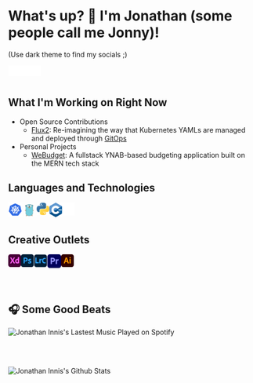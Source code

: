 # What's up? 👋 I'm Jonathan (some people call me Jonny)!
(Use dark theme to find my socials ;)

<a href="https://www.linkedin.com/in/jonathan-innis/" target="_blank"><img align="left" alt="Jonathan I | LinkedIn" width="22px" src="https://github.com/jonathan-innis/jonathan-innis/blob/main/icons/linkedin.svg" />
<a href="https://www.instagram.com/jonathaninnisphoto" target="_blank"><img align="left" alt="Jonathan I | Instagram" width="22px" src="https://github.com/jonathan-innis/jonathan-innis/blob/main/icons/insta.svg" />
<a href="https://twitter.com/jonnywritescode" target="_blank"><img align="left" alt="Jonathan I | Twitter" width="22px" src="https://github.com/jonathan-innis/jonathan-innis/blob/main/icons/twitter.svg" /></a>
  
</br>
</br>

## What I'm Working on Right Now

- Open Source Contributions
  - [Flux2](https://github.com/fluxcd/flux2): Re-imagining the way that Kubernetes YAMLs are managed and deployed through [GitOps](https://www.gitops.tech/)
- Personal Projects
  - [WeBudget](https://github.com/jonathan-innis/we-budget): A fullstack YNAB-based budgeting application built on the MERN tech stack

## Languages and Technologies

<a href="https://kubernetes.io/" target="_blank"><img src="https://github.com/jonathan-innis/jonathan-innis/blob/main/icons/kubernetes-logo.png" align="left" alt="Kubernetes" width="28px"/></img></a>
<a href="https://golang.org/" target="_blank"><img src="https://github.com/jonathan-innis/jonathan-innis/blob/main/icons/golang.png" align="left" alt="Golang" width="30px"/></img></a>
<a href="https://www.python.org" target="_blank"> <img align="left" alt="Python" width="26px" src="https://github.com/jonathan-innis/jonathan-innis/blob/main/icons/python-5.svg?raw=true"/> </a>
<a href="https://www.w3schools.com/cpp/" target="_blank"> <img align="left" alt="C++" width="26px" src="https://github.com/jonathan-innis/jonathan-innis/blob/main/icons/c++.png"/> </a>
<img align="left" alt="GitHub" width="26px" src="https://github.com/jonathan-innis/jonathan-innis/blob/main/icons/github.svg" />
<br />
<br />

## Creative Outlets

<a href="https://www.adobe.com/products/xd.html" target="_blank"> <img align="left" alt="XD" width="26px" src="https://github.com/jonathan-innis/jonathan-innis/blob/main/icons/adobexd.png?raw=true"/> </a> 
<a href="https://www.photoshop.com/en" target="_blank"> <img align="left" alt="Photoshop" width="26px" src="https://github.com/jonathan-innis/jonathan-innis/blob/main/icons/photoshop.png?raw=true"/> </a>
<a href="https://www.adobe.com/products/photoshop-lightroom.html" target="_blank"> <img align="left" alt="Lightroom Classic" width="28px" src="https://github.com/jonathan-innis/jonathan-innis/blob/main/icons/lightroom.png?raw=true"/> </a>
<a href="hhttps://www.adobe.com/products/premiere.html" target="_blank"> <img align="left" alt="Premiere Pro" width="28px" src="https://github.com/jonathan-innis/jonathan-innis/blob/main/icons/premiere.png?raw=true"/> </a>
<a href="https://www.adobe.com/in/products/illustrator.html" target="_blank"> <img align="left" alt="Illustrator" width="26px" src="https://github.com/jonathan-innis/jonathan-innis/blob/main/icons/illustrator.png?raw=true"/> </a> 


<br />
<br />
<br />
<br />

## 🎧 Some Good Beats 

![Jonathan Innis's Lastest Music Played on Spotify](https://spotify-recently-played-readme.vercel.app/api?user=1215241367&count=3)

<br/>
<br />


![Jonathan Innis's Github Stats](https://github-readme-stats.vercel.app/api?username=jonathan-innis&count_private=true&show_icons=true)
